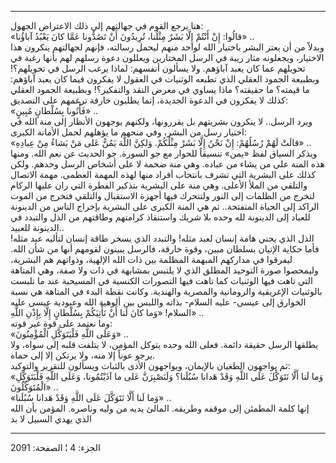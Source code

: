 ------------------------------------------------------------------------

هنا يرجع القوم في جهالتهم إلى ذلك الاعتراض الجهول:  
«قالُوا: إِنْ أَنْتُمْ إِلَّا بَشَرٌ مِثْلُنا، تُرِيدُونَ أَنْ تَصُدُّونا عَمَّا كانَ يَعْبُدُ آباؤُنا»
..  
وبدلاً من أن يعتز البشر باختيار الله لواحد منهم ليحمل رسالته، فإنهم
لجهالتهم ينكرون هذا الاختيار، ويجعلونه مثار ريبة في الرسل المختارين
ويعللون دعوة رسلهم لهم بأنها رغبة في تحويلهم عما كان يعبد آباؤهم. ولا
يسألون أنفسهم: لماذا يرغب الرسل في تحويلهم؟! وبطبيعة الجمود العقلي الذي
تطبعه الوثنيات في العقول لا يفكرون فيما كان يعبد آباؤهم: ما قيمته؟ ما
حقيقته؟ ماذا يساوي في معرض النقد والتفكير؟! وبطبيعة الجمود العقلي كذلك
لا يفكرون في الدعوة الجديدة، إنما يطلبون خارقة ترغمهم على التصديق:  
«فَأْتُونا بِسُلْطانٍ مُبِينٍ» ..  
ويرد الرسل.. لا ينكرون بشريتهم بل يقررونها، ولكنهم يوجهون الأنظار إلى
منة الله في اختيار رسل من البشر، وفي منحهم ما يؤهلهم لحمل الأمانة
الكبرى:  
«قالَتْ لَهُمْ رُسُلُهُمْ: إِنْ نَحْنُ إِلَّا بَشَرٌ مِثْلُكُمْ. وَلكِنَّ اللَّهَ يَمُنُّ عَلى مَنْ يَشاءُ مِنْ
عِبادِهِ» ..  
ويذكر السياق لفظ «يمن» تنسيقاً للحوار مع جو السورة. جو الحديث عن نعم
الله. ومنها هذه المنة على من يشاء من عباده. وهي منة ضخمة لا على أشخاص
الرسل وحدهم. ولكن كذلك على البشرية التي تشرف بانتخاب أفراد منها لهذه
المهمة العظمى. مهمة الاتصال والتلقي من الملأ الأعلى. وهي منة على البشرية
بتذكير الفطرة التي ران عليها الركام لتخرج من الظلمات إلى النور ولتتحرك
فيها أجهزة الاستقبال والتلقي فتخرج من الموت الراكد إلى الحياة المتفتحة..
ثم هي المنة الكبرى على البشرية بإخراج الناس من الدينونة للعباد إلى
الدينونة لله وحده بلا شريك واستنقاذ كرامتهم وطاقتهم من الذل والتبدد في
الدينونة للعبيد..  
الذل الذي يحني هامة إنسان لعبد مثله! والتبدد الذي يسخر طاقة إنسان لتأليه
عبد مثله! فأما حكاية الإتيان بسلطان مبين، وقوة خارقة، فالرسل يبينون
لقومهم أنها من شأن الله. ليفرقوا في مداركهم المبهمة المظلمة بين ذات الله
الإلهية، وذواتهم هم البشرية، وليمحصوا صورة التوحيد المطلق الذي لا يلتبس
بمشابهة في ذات ولا صفة، وهي المتاهة التي تاهت فيها الوثنيات كما تاهت
فيها التصورات الكنسية في المسيحية عند ما تلبست بالوثنيات الإغريقية
والرومانية والمصرية والهندية. وكانت نقطة البدء في المتاهة هي نسبة
الخوارق إلى عيسى- عليه السلام- بذاته واللبس بين ألوهية الله وعبودية عيسى
عليه السلام! «وَما كانَ لَنا أَنْ نَأْتِيَكُمْ بِسُلْطانٍ إِلَّا بِإِذْنِ اللَّهِ» ..  
وما نعتمد على قوة غير قوته:  
«وَعَلَى اللَّهِ فَلْيَتَوَكَّلِ الْمُؤْمِنُونَ» ..  
يطلقها الرسل حقيقة دائمة. فعلى الله وحده يتوكل المؤمن، لا يتلفت قلبه إلى
سواه، ولا يرجو عوناً إلا منه، ولا يرتكن إلا إلى حماه.  
ثم يواجهون الطغيان بالإيمان، ويواجهون الأذى بالثبات ويسألون للتقرير
والتوكيد:  
«وَما لَنا أَلَّا نَتَوَكَّلَ عَلَى اللَّهِ وَقَدْ هَدانا سُبُلَنا؟ وَلَنَصْبِرَنَّ عَلى ما آذَيْتُمُونا،
وَعَلَى اللَّهِ فَلْيَتَوَكَّلِ الْمُتَوَكِّلُونَ» ..  
«وَما لَنا أَلَّا نَتَوَكَّلَ عَلَى اللَّهِ وَقَدْ هَدانا سُبُلَنا» ..  
إنها كلمة المطمئن إلى موقفه وطريقه. المالئ يديه من وليه وناصره. المؤمن
بأن الله الذي يهدي السبيل لا بد

------------------------------------------------------------------------

الجزء: 4 ¦ الصفحة: 2091
